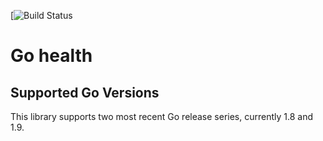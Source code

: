 [![Build Status](https://travis-ci.org/adtechpotok/go-health.svg?branch=master)

# Go health

## Supported Go Versions

This library supports two most recent Go release series, currently 1.8 and 1.9.

